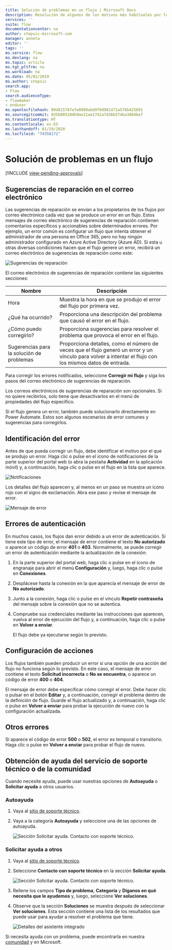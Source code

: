 ```yaml
---
title: Solución de problemas en un flujo | Microsoft Docs
description: Resolución de algunos de los motivos más habituales por los que los flujos producen un error
services: ''
suite: flow
documentationcenter: na
author: stepsic-microsoft-com
manager: anneta
editor: ''
tags: ''
ms.service: flow
ms.devlang: na
ms.topic: article
ms.tgt_pltfrm: na
ms.workload: na
ms.date: 05/01/2019
ms.author: stepsic
search.app:
- Flow
search.audienceType:
- flowmaker
- enduser
ms.openlocfilehash: 89d81576fafe0089abd9f0d981471a578b425691
ms.sourcegitcommit: 835b005284b9ae21ae1742a7d36b574ba3884bef
ms.translationtype: HT
ms.contentlocale: es-ES
ms.lasthandoff: 01/29/2020
ms.locfileid: "74358172"
---
```

# <a name="troubleshooting-a-flow"></a>Solución de problemas en un flujo
[!INCLUDE [view-pending-approvals](includes/cc-rebrand.md)]

## <a name="repair-tips-in-email"></a>Sugerencias de reparación en el correo electrónico

Las sugerencias de reparación se envían a los propietarios de los flujos por correo electrónico cada vez que se produce un error en un flujo. Estos mensajes de correo electrónico de sugerencias de reparación contienen comentarios específicos y accionables sobre determinados errores. Por ejemplo, un error común es configurar un flujo que intenta obtener el administrador de una persona en Office 365, pero no hay ningún administrador configurado en Azure Active Directory (Azure AD). Si esta u otras diversas condiciones hacen que el flujo genere un error, recibirá un correo electrónico de sugerencias de reparación como este:

![Sugerencias de reparación](media/fix-flow-failures/repair-tips-email.png)

El correo electrónico de sugerencias de reparación contiene las siguientes secciones:

Nombre|Descripción
---|---
Hora|Muestra la hora en que se produjo el error del flujo por primera vez.
¿Qué ha ocurrido?|Proporciona una descripción del problema que causó el error en el flujo.
¿Cómo puedo corregirlo?|Proporciona sugerencias para resolver el problema que provoca el error en el flujo.
Sugerencias para la solución de problemas|Proporciona detalles, como el número de veces que el flujo generó un error y un vínculo para volver a intentar el flujo con los mismos datos de entrada.

Para corregir los errores notificados, seleccione **Corregir mi flujo** y siga los pasos del correo electrónico de sugerencias de reparación.

Los correos electrónicos de sugerencias de reparación son opcionales. Si no quiere recibirlos, solo tiene que desactivarlos en el menú de propiedades del flujo específico.

Si el flujo genera un error, también puede solucionarlo directamente en Power Automate.  Estos son algunos escenarios de error comunes y sugerencias para corregirlos.

## <a name="identify-the-error"></a>Identificación del error
Antes de que pueda corregir un flujo, debe identificar el motivo por el que se produjo un error. Haga clic o pulse en el icono de notificaciones de la parte superior del portal web (o abra la pestaña **Actividad** en la aplicación móvil) y, a continuación, haga clic o pulse en el flujo en la lista que aparece.

![Notificaciones](./media/fix-flow-failures/notifications-toolbar.png)

Los detalles del flujo aparecen y, al menos en un paso se muestra un icono rojo con el signo de exclamación. Abra ese paso y revise el mensaje de error.

![Mensaje de error](./media/fix-flow-failures/flow-run-failure.png)


## <a name="authentication-failures"></a>Errores de autenticación
En muchos casos, los flujos dan error debido a un error de autenticación. Si tiene este tipo de error, el mensaje de error contiene el texto **No autorizado** o aparece un código de error **401** o **403**. Normalmente, se puede corregir un error de autenticación mediante la actualización de la conexión:

1. En la parte superior del portal web, haga clic o pulse en el icono de engranaje para abrir el menú **Configuración** y, luego, haga clic o pulse en **Conexiones**.
2. Desplácese hasta la conexión en la que aparecía el mensaje de error de **No autorizado**.
3. Junto a la conexión, haga clic o pulse en el vínculo **Repetir contraseña** del mensaje sobre la conexión que no se autentica.
4. Compruebe sus credenciales mediante las instrucciones que aparecen, vuelva al error de ejecución del flujo y, a continuación, haga clic o pulse en **Volver a enviar**.
   
    El flujo debe ya ejecutarse según lo previsto.

## <a name="action-configuration"></a>Configuración de acciones
Los flujos también pueden producir un error si una opción de una acción del flujo no funciona según lo previsto. En este caso, el mensaje de error contiene el texto **Solicitud incorrecta** o **No se encuentra**, o aparece un código de error **400** o **404**.

El mensaje de error debe especificar cómo corregir el error. Debe hacer clic o pulsar en el botón **Editar** y, a continuación, corregir el problema dentro de la definición de flujo. Guarde el flujo actualizado y, a continuación, haga clic o pulse en **Volver a enviar** para probar la ejecución de nuevo con la configuración actualizada.

## <a name="other-failures"></a>Otros errores
Si aparece el código de error **500** o **502**, el error es temporal o transitorio. Haga clic o pulse en **Volver a enviar** para probar el flujo de nuevo.

## <a name="getting-help-from-support-or-the-community"></a>Obtención de ayuda del servicio de soporte técnico o de la comunidad

Cuando necesite ayuda, puede usar nuestras opciones de **Autoayuda** o **Solicitar ayuda** a otros usuarios.

### <a name="self-help"></a>Autoayuda 

1. Vaya al [sitio de soporte técnico](https://flow.microsoft.com/support/).
1. Vaya a la categoría **Autoayuda** y seleccione una de las opciones de autoayuda.

    ![Sección Solicitar ayuda. Contacto con soporte técnico.](media/fix-flow-failures/self-help-section.png)
### <a name="ask-for-help-from-others"></a>Solicitar ayuda a otros

1. Vaya al [sitio de soporte técnico](https://flow.microsoft.com/support/).
1. Seleccione **Contacto con soporte técnico** en la sección **Solicitar ayuda**.
    
    ![Sección Solicitar ayuda. Contacto con soporte técnico.](media/fix-flow-failures/ask-for-help.png)

1. Rellene los campos **Tipo de problema**, **Categoría** y **Díganos en qué necesita que le ayudemos** y, luego, seleccione **Ver soluciones**. 

1. Observe que la sección **Soluciones** se muestra después de seleccionar **Ver soluciones**. Esta sección contiene una lista de los resultados que puede usar para ayudar a resolver el problema que tiene. 

    ![Detalles del asistente integrado](media/fix-flow-failures/integrated-helper-details.png)

Si necesita ayuda con un problema, puede encontrarla en nuestra [comunidad](https://go.microsoft.com/fwlink/?LinkID=787467) y en Microsoft. 

